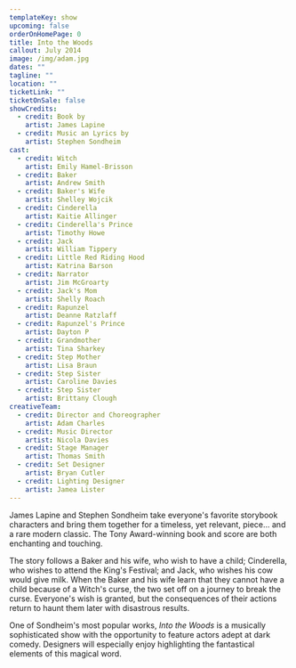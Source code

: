 ```yaml
---
templateKey: show
upcoming: false
orderOnHomePage: 0
title: Into the Woods
callout: July 2014
image: /img/adam.jpg
dates: ""
tagline: ""
location: ""
ticketLink: ""
ticketOnSale: false
showCredits:
  - credit: Book by
    artist: James Lapine
  - credit: Music an Lyrics by
    artist: Stephen Sondheim
cast:
  - credit: Witch
    artist: Emily Hamel-Brisson
  - credit: Baker
    artist: Andrew Smith
  - credit: Baker's Wife
    artist: Shelley Wojcik
  - credit: Cinderella
    artist: Kaitie Allinger
  - credit: Cinderella's Prince
    artist: Timothy Howe
  - credit: Jack
    artist: William Tippery
  - credit: Little Red Riding Hood
    artist: Katrina Barson
  - credit: Narrator
    artist: Jim McGroarty
  - credit: Jack's Mom
    artist: Shelly Roach
  - credit: Rapunzel
    artist: Deanne Ratzlaff
  - credit: Rapunzel's Prince
    artist: Dayton P
  - credit: Grandmother
    artist: Tina Sharkey
  - credit: Step Mother
    artist: Lisa Braun
  - credit: Step Sister
    artist: Caroline Davies
  - credit: Step Sister
    artist: Brittany Clough
creativeTeam:
  - credit: Director and Choreographer
    artist: Adam Charles
  - credit: Music Director
    artist: Nicola Davies
  - credit: Stage Manager
    artist: Thomas Smith
  - credit: Set Designer
    artist: Bryan Cutler
  - credit: Lighting Designer
    artist: Jamea Lister
---
```

James Lapine and Stephen Sondheim take everyone's favorite storybook characters and bring them together for a timeless, yet relevant, piece... and a rare modern classic. The Tony Award-winning book and score are both enchanting and touching.

The story follows a Baker and his wife, who wish to have a child; Cinderella, who wishes to attend the King's Festival; and Jack, who wishes his cow would give milk. When the Baker and his wife learn that they cannot have a child because of a Witch's curse, the two set off on a journey to break the curse. Everyone's wish is granted, but the consequences of their actions return to haunt them later with disastrous results.

One of Sondheim's most popular works, *Into the Woods* is a musically sophisticated show with the opportunity to feature actors adept at dark comedy. Designers will especially enjoy highlighting the fantastical elements of this magical word.